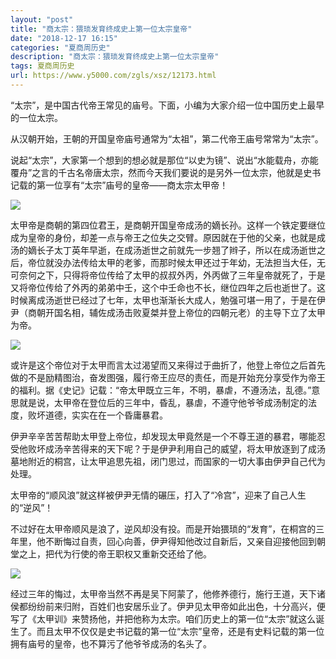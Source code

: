 ```yaml
---
layout: "post"
title: "商太宗：猥琐发育终成史上第一位太宗皇帝"
date: "2018-12-17 16:15"
categories: "夏商周历史"
description: "商太宗：猥琐发育终成史上第一位太宗皇帝"
tags: 夏商周历史
url: https://www.y5000.com/zgls/xsz/12173.html
---
```






“太宗”，是中国古代帝王常见的庙号。下面，小编为大家介绍一位中国历史上最早的一位太宗。

从汉朝开始，王朝的开国皇帝庙号通常为“太祖”，第二代帝王庙号常常为“太宗”。

说起“太宗”，大家第一个想到的想必就是那位“以史为镜”、说出“水能载舟，亦能覆舟”之言的千古名帝唐太宗，然而今天我们要说的是另外一位太宗，他就是史书记载的第一位享有“太宗”庙号的皇帝——商太宗太甲帝！

![](https://img.y5000.com/uploads/allimg/170204/1154523910-0.jpg)

太甲帝是商朝的第四位君王，是商朝开国皇帝成汤的嫡长孙。这样一个铁定要继位成为皇帝的身份，却差一点与帝王之位失之交臂。原因就在于他的父亲，也就是成汤的嫡长子太丁英年早逝，在成汤逝世之前就先一步翘了辫子，所以在成汤逝世之后，帝位就没办法传给太甲的老爹，而那时候太甲还过于年幼，无法担当大任，无可奈何之下，只得将帝位传给了太甲的叔叔外丙，外丙做了三年皇帝就死了，于是又将帝位传给了外丙的弟弟中壬，这个中壬命也不长，继位四年之后也逝世了。这时候离成汤逝世已经过了七年，太甲也渐渐长大成人，勉强可堪一用了，于是在伊尹（商朝开国名相，辅佐成汤击败夏桀并登上帝位的四朝元老）的主导下立了太甲为帝。

![](https://img.y5000.com/uploads/allimg/170204/11545213F-1.jpg)

或许是这个帝位对于太甲而言太过渴望而又来得过于曲折了，他登上帝位之后首先做的不是励精图治，奋发图强，履行帝王应尽的责任，而是开始充分享受作为帝王的福利。据《史记》记载：“帝太甲既立三年，不明，暴虐，不遵汤法，乱德。”意思就是说，太甲帝在登位后的三年中，昏乱，暴虐，不遵守他爷爷成汤制定的法度，败坏道德，实实在在一个昏庸暴君。

伊尹辛辛苦苦帮助太甲登上帝位，却发现太甲竟然是一个不尊王道的暴君，哪能忍受他败坏成汤辛苦得来的天下呢？于是伊尹利用自己的威望，将太甲放逐到了成汤墓地附近的桐宫，让太甲追思先祖，闭门思过，而国家的一切大事由伊尹自己代为处理。

太甲帝的“顺风浪”就这样被伊尹无情的碾压，打入了“冷宫”，迎来了自己人生的“逆风”！

不过好在太甲帝顺风是浪了，逆风却没有投。而是开始猥琐的“发育”，在桐宫的三年里，他不断悔过自责，回心向善，伊尹得知他改过自新后，又亲自迎接他回到朝堂之上，把代为行使的帝王职权又重新交还给了他。

![](https://img.y5000.com/uploads/allimg/170204/115452B91-2.jpg)

经过三年的悔过，太甲帝当然不再是吴下阿蒙了，他修养德行，施行王道，天下诸侯都纷纷前来归附，百姓们也安居乐业了。伊尹见太甲帝如此出色，十分高兴，便写了《太甲训》来赞扬他，并把他称为太宗。咱们历史上的第一位“太宗”就这么诞生了。而且太甲不仅仅是史书记载的第一位“太宗”皇帝，还是有史料记载的第一位拥有庙号的皇帝，也不算污了他爷爷成汤的名头了。
